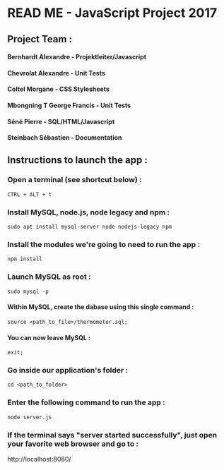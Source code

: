 # READ ME - JavaScript Project 2017

## Project Team :
#### Bernhardt Alexandre - Projektleiter/Javascript
#### Chevrolat Alexandre - Unit Tests
#### Coltel Morgane - CSS Stylesheets
#### Mbongning T George Francis - Unit Tests
#### Séné Pierre - SQL/HTML/Javascript
#### Steinbach Sébastien - Documentation

## Instructions to launch the app :
### Open a terminal (see shortcut below) :
```
CTRL + ALT + t
```

### Install MySQL, node.js, node legacy and npm :
```
sudo apt install mysql-server node nodejs-legacy npm
```

### Install the modules we're going to need to run the app :
```
npm install
```

### Launch MySQL as root :
```
sudo mysql -p
```

#### Within MySQL, create the dabase using this single command :
```
source <path_to_file>/thermometer.sql;
```

#### You can now leave MySQL :
```
exit;
```

### Go inside our application's folder :
```
cd <path_to_folder>
```

### Enter the following command to run the app :
```
node server.js
```

### If the terminal says "server started successfully", just open your favorite web browser and go to :
http://localhost:8080/
